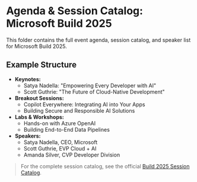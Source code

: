 # Agenda & Session Catalog: Microsoft Build 2025

This folder contains the full event agenda, session catalog, and speaker list for Microsoft Build 2025.

## Example Structure

- **Keynotes:**
  - Satya Nadella: "Empowering Every Developer with AI"
  - Scott Guthrie: "The Future of Cloud-Native Development"
- **Breakout Sessions:**
  - Copilot Everywhere: Integrating AI into Your Apps
  - Building Secure and Responsible AI Solutions
- **Labs & Workshops:**
  - Hands-on with Azure OpenAI
  - Building End-to-End Data Pipelines
- **Speakers:**
  - Satya Nadella, CEO, Microsoft
  - Scott Guthrie, EVP Cloud + AI
  - Amanda Silver, CVP Developer Division

> For the complete session catalog, see the official [Build 2025 Session Catalog](https://build.microsoft.com/en-US/catalog).
